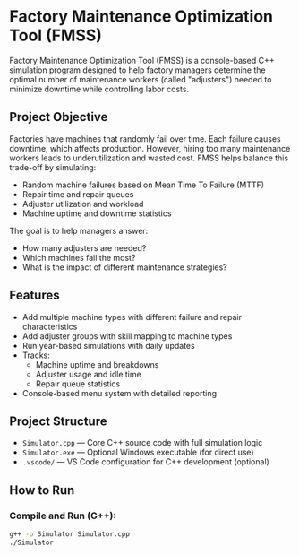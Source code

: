# Factory Maintenance Optimization Tool (FMSS)

Factory Maintenance Optimization Tool (FMSS) is a console-based C++ simulation program designed to help factory managers determine the optimal number of maintenance workers (called "adjusters") needed to minimize downtime while controlling labor costs.

## Project Objective

Factories have machines that randomly fail over time. Each failure causes downtime, which affects production. However, hiring too many maintenance workers leads to underutilization and wasted cost. FMSS helps balance this trade-off by simulating:

- Random machine failures based on Mean Time To Failure (MTTF)
- Repair time and repair queues
- Adjuster utilization and workload
- Machine uptime and downtime statistics

The goal is to help managers answer:
- How many adjusters are needed?
- Which machines fail the most?
- What is the impact of different maintenance strategies?

## Features

- Add multiple machine types with different failure and repair characteristics
- Add adjuster groups with skill mapping to machine types
- Run year-based simulations with daily updates
- Tracks:
  - Machine uptime and breakdowns
  - Adjuster usage and idle time
  - Repair queue statistics
- Console-based menu system with detailed reporting

## Project Structure

- `Simulator.cpp` — Core C++ source code with full simulation logic
- `Simulator.exe` — Optional Windows executable (for direct use)
- `.vscode/` — VS Code configuration for C++ development (optional)

## How to Run

### Compile and Run (G++):
```bash
g++ -o Simulator Simulator.cpp
./Simulator
